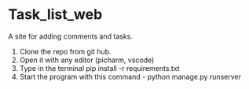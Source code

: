 # Task_list_web
A site for adding comments and tasks.
1. Clone the repo from git hub.
2. Open it with any editor (picharm, vscode)
3. Type in the terminal pip install -r requirements.txt
4. Start the program with this command -  python manage.py runserver
